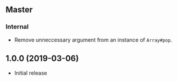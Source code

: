 ## Master

### Internal

- Remove unneccessary argument from an instance of `Array#pop`.

## 1.0.0 (2019-03-06)

- Initial release
